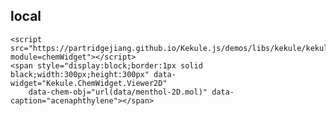 ## local
    <script src="https://partridgejiang.github.io/Kekule.js/demos/libs/kekule/kekule.js?module=chemWidget"></script>
    <span style="display:block;border:1px solid black;width:300px;height:300px" data-widget="Kekule.ChemWidget.Viewer2D"
        data-chem-obj="url(data/menthol-2D.mol)" data-caption="acenaphthylene"></span>
